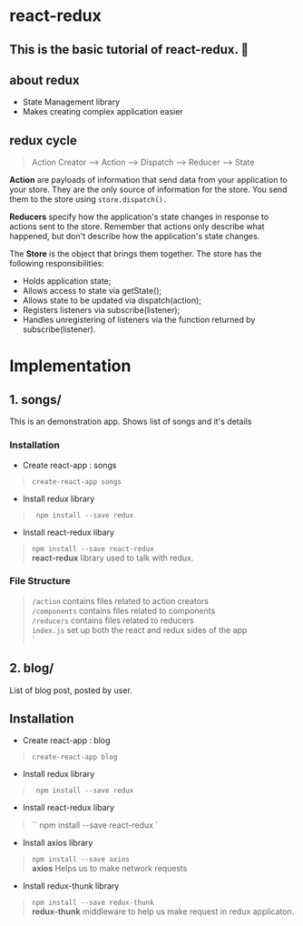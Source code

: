 # react-redux
This is the basic tutorial of react-redux. :dart:
---

## about redux
* State Management library
* Makes creating complex application easier

## redux cycle
> Action Creator --> Action --> Dispatch --> Reducer --> State
 
**Action** are payloads of information that send data from your application to your store. They are the only source of information for the store. You send them to the store using ``store.dispatch().``

**Reducers** specify how the application's state changes in response to actions sent to the store. Remember that actions only describe what happened, but don't describe how the application's state changes.

The **Store** is the object that brings them together. The store has the following responsibilities:
 * Holds application state;
 * Allows access to state via getState();
 * Allows state to be updated via dispatch(action);
 * Registers listeners via subscribe(listener);
 * Handles unregistering of listeners via the function returned by subscribe(listener).

# Implementation
 ## 1. songs/
 This is an demonstration app. Shows list of songs and it's details
 
 ### Installation
* Create react-app : songs
> `` create-react-app songs ``
* Install redux library
> `` npm install --save redux``
* Install react-redux libary
> `` npm install --save react-redux `` <br />
> **react-redux** library used to talk with redux.
 
### File Structure
> ``/action`` contains files related to action creators <br />
> ``/components`` contains files related to components <br />
> ``/reducers`` contains files related to reducers <br />
> ``index.js`` set up both the react and redux sides of the app <br />`


## 2. blog/
 List of blog post, posted by user.

 ## Installation
 * Create react-app : blog
 > ``create-react-app blog``
 * Install redux library
 > `` npm install --save redux``
 * Install react-redux libary
 > `` npm install --save react-redux `
 * Install axios library
 > ``npm install --save axios`` <br />
 > **axios** Helps us to make network requests
 * Install redux-thunk library
 > ``npm install --save redux-thunk`` <br />
 > **redux-thunk** middleware to help us make request in redux applicaton. 
 
